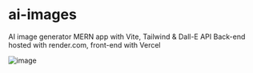 # ai-images
AI image generator MERN app with Vite, Tailwind & Dall-E API
Back-end hosted with render.com, front-end with Vercel

![image](https://user-images.githubusercontent.com/44801711/213978131-043be3a3-cfad-48a5-96c8-3d29335835b9.png)

